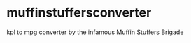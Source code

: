 muffinstuffersconverter
=======================

kpl to mpg converter by the infamous Muffin Stuffers Brigade